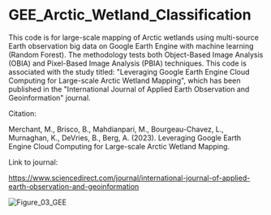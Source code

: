 # GEE_Arctic_Wetland_Classification

This code is for large-scale mapping of Arctic wetlands using multi-source Earth observation big data on Google Earth Engine with machine learning (Random Forest). The methodology tests both Object-Based Image Analysis (OBIA) and Pixel-Based Image Analysis (PBIA) techniques. This code is associated with the study titled: "Leveraging Google Earth Engine Cloud Computing for Large-scale Arctic Wetland Mapping", which has been published in the "International Journal of Applied Earth Observation and Geoinformation" journal. 

Citation:

Merchant, M., Brisco, B., Mahdianpari, M., Bourgeau-Chavez, L., Murnaghan, K., DeVries, B., Berg, A. (2023). Leveraging Google Earth Engine Cloud Computing for Large-scale Arctic Wetland Mapping.

Link to journal:

https://www.sciencedirect.com/journal/international-journal-of-applied-earth-observation-and-geoinformation

![Figure_03_GEE](https://github.com/RemoteSenseiMichael/GEE_Arctic_Wetland_Classification/assets/83989128/e51caae3-3964-4351-af55-89dec4442df8)
